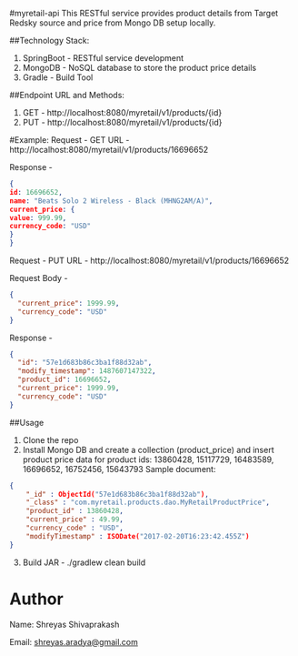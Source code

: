 #myretail-api
This RESTful service provides product details from Target Redsky source and price from Mongo DB setup locally.

##Technology Stack:
1. SpringBoot - RESTful service development
2. MongoDB - NoSQL database to store the product price details
3. Gradle - Build Tool

##Endpoint URL and Methods:
1. GET - http://localhost:8080/myretail/v1/products/{id}
2. PUT - http://localhost:8080/myretail/v1/products/{id}

#Example: 
Request - GET
URL - http://localhost:8080/myretail/v1/products/16696652

Response - 
```json
{
id: 16696652,
name: "Beats Solo 2 Wireless - Black (MHNG2AM/A)",
current_price: {
value: 999.99,
currency_code: "USD"
}
}
```

Request - PUT
URL - http://localhost:8080/myretail/v1/products/16696652

Request Body -
```json
{
  "current_price": 1999.99,
  "currency_code": "USD"
}
```
Response -
```json
{
  "id": "57e1d683b86c3ba1f88d32ab",
  "modify_timestamp": 1487607147322,
  "product_id": 16696652,
  "current_price": 1999.99,
  "currency_code": "USD"
}
```

##Usage
1. Clone the repo
2. Install Mongo DB and create a collection (product_price) and insert product price data for product ids: 13860428, 15117729, 16483589, 16696652, 16752456, 15643793
Sample document:
```json
{
    "_id" : ObjectId("57e1d683b86c3ba1f88d32ab"),
    "_class" : "com.myretail.products.dao.MyRetailProductPrice",
    "product_id" : 13860428,
    "current_price" : 49.99,
    "currency_code" : "USD",
    "modifyTimestamp" : ISODate("2017-02-20T16:23:42.455Z")
}
```
3. Build JAR - ./gradlew clean build

# Author
Name: Shreyas Shivaprakash

Email: shreyas.aradya@gmail.com
